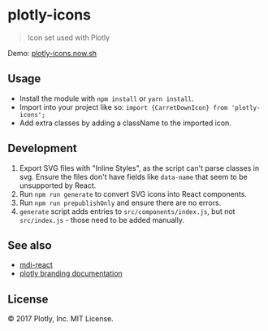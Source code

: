 # plotly-icons

> Icon set used with Plotly

Demo: [plotly-icons.now.sh](https://plotly-icons.now.sh/)

## Usage

* Install the module with `npm install` or `yarn install`.
* Import into your project like so: `import {CarretDownIcon} from 'plotly-icons';`
* Add extra classes by adding a className to the imported icon.

## Development

1. Export SVG files with "Inline Styles", as the script can't parse classes in svg. Ensure the files don't have fields like `data-name` that seem to be unsupported by React.
2. Run `npm run generate` to convert SVG icons into React components.
3. Run `npm run prepublishOnly` and ensure there are no errors.
4. `generate` script adds entries to `src/components/index.js`, but not `src/index.js` - those need to be added manually.

## See also

* [mdi-react](https://github.com/levrik/mdi-react)
* [plotly branding documentation](https://brand.plot.ly/)

## License

&copy; 2017 Plotly, Inc. MIT License.
